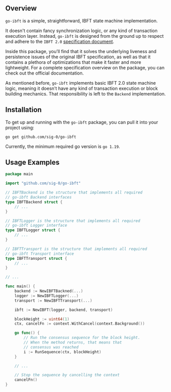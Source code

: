 ## Overview

`go-ibft` is a simple, straightforward, IBFT state machine implementation.

It doesn't contain fancy synchronization logic, or any kind of transaction execution layer.
Instead, `go-ibft` is designed from the ground up to respect and adhere to the
`IBFT 2.0` [specification document](https://arxiv.org/abs/1909.10194).

Inside this package, you’ll find that it solves the underlying liveness and persistence issues of the original IBFT
specification, as well as that it contains a plethora of optimizations that make it faster and more lightweight. For a
complete specification overview on the package, you can check out the official documentation.

As mentioned before, `go-ibft` implements basic IBFT 2.0 state machine logic, meaning it doesn’t have any kind of
transaction execution or block building mechanics. That responsibility is left to the `Backend` implementation.

## Installation

To get up and running with the `go-ibft` package, you can pull it into your project using:

`go get github.com/sig-0/go-ibft`

Currently, the minimum required go version is `go 1.19`.

## Usage Examples

```go
package main

import "github.com/sig-0/go-ibft"

// IBFTBackend is the structure that implements all required
// go-ibft Backend interfaces
type IBFTBackend struct {
	// ...
}

// IBFTLogger is the structure that implements all required
// go-ibft Logger interface
type IBFTLogger struct {
	// ...
}

// IBFTTransport is the structure that implements all required
// go-ibft Transport interface
type IBFTTransport struct {
	// ...
}

// ...

func main() {
	backend := NewIBFTBackned(...)
	logger := NewIBFTLogger(...)
	transport := NewIBFTTransport(...)

	ibft := NewIBFT(logger, backend, transport)

	blockHeight := uint64(1)
	ctx, cancelFn := context.WithCancel(context.Background())

	go func() {
		// Run the consensus sequence for the block height.
		// When the method returns, that means that
		// consensus was reached
		i := RunSequence(ctx, blockHeight)
	}

	// ...

	// Stop the sequence by cancelling the context
	cancelFn()
}
```
